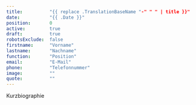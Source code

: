 ```yaml
---
title:          "{{ replace .TranslationBaseName "-" " " | title }}"
date:           "{{ .Date }}"
position:       0
active:         true
draft:          true
robotsExclude:  false
firstname:      "Vorname"
lastname:       "Nachname"
function:       "Position"
email:          "E-Mail"
phone:          "Telefonnummer"
image:          ""
quote:          ""
---
```

Kurzbiographie
